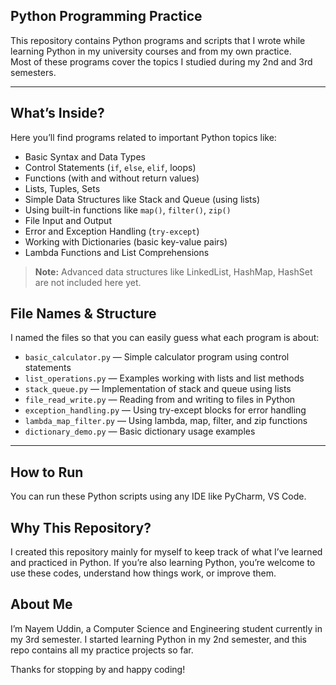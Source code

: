## Python Programming Practice

This repository contains Python programs and scripts that I wrote while learning Python in my university courses and from my own practice.  
Most of these programs cover the topics I studied during my 2nd and 3rd semesters.

---

## What’s Inside?

Here you’ll find programs related to important Python topics like:

- Basic Syntax and Data Types  
- Control Statements (`if`, `else`, `elif`, loops)  
- Functions (with and without return values)  
- Lists, Tuples, Sets  
- Simple Data Structures like Stack and Queue (using lists)  
- Using built-in functions like `map()`, `filter()`, `zip()`  
- File Input and Output  
- Error and Exception Handling (`try-except`)  
- Working with Dictionaries (basic key-value pairs)  
- Lambda Functions and List Comprehensions  

> **Note:** Advanced data structures like LinkedList, HashMap, HashSet are not included here yet.


## File Names & Structure

I named the files so that you can easily guess what each program is about:

- `basic_calculator.py` — Simple calculator program using control statements  
- `list_operations.py` — Examples working with lists and list methods  
- `stack_queue.py` — Implementation of stack and queue using lists  
- `file_read_write.py` — Reading from and writing to files in Python  
- `exception_handling.py` — Using try-except blocks for error handling  
- `lambda_map_filter.py` — Using lambda, map, filter, and zip functions  
- `dictionary_demo.py` — Basic dictionary usage examples  

---

## How to Run
You can run these Python scripts using any IDE like PyCharm, VS Code.

## Why This Repository?
I created this repository mainly for myself to keep track of what I’ve learned and practiced in Python.
If you’re also learning Python, you’re welcome to use these codes, understand how things work, or improve them.

## About Me
I’m Nayem Uddin, a Computer Science and Engineering student currently in my 3rd semester.
I started learning Python in my 2nd semester, and this repo contains all my practice projects so far.

Thanks for stopping by and happy coding!
